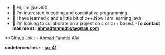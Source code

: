 - 👋 Hi, I’m @alvi00
- 👀 I’m interested in coding and compitative programming.
- 🌱 I have learned c and a little bit of c++.Now i am learning java
- 💞️ I’m looking to collaborate on a project on c or c++ based.
-**To contact mail me at : [ahmadfahmid59@gmail.com](https://mail.google.com/mail/u/2/#inbox)**

**Github link : - [Ahmad Fahmid Alvi](https://github.com/alvi00)

**codeforces link : - [sg-41](https://codeforces.com/profile/sg-41)**

<!---
alvi00/alvi00 is a ✨ special ✨ repository because its `README.md` (this file) appears on your GitHub profile.
You can click the Preview link to take a look at your changes.
--->
